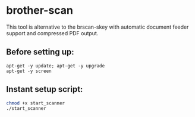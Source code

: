# brother-scan

This tool is alternative to the brscan-skey with automatic document feeder
support and compressed PDF output.

## Before setting up:
```
apt-get -y update; apt-get -y upgrade
apt-get -y screen
```


## Instant setup script:
```sh
chmod +x start_scanner
./start_scanner
```

